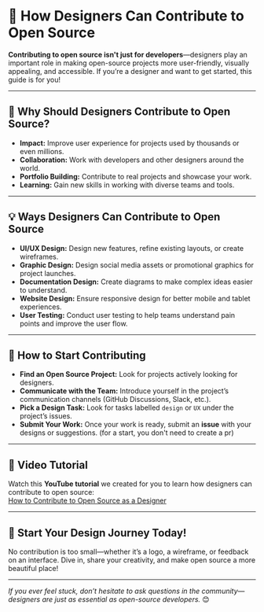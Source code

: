 # 🎨 How Designers Can Contribute to Open Source  

**Contributing to open source isn't just for developers**—designers play an important role in making open-source projects more user-friendly, visually appealing, and accessible. If you’re a designer and want to get started, this guide is for you!

---

## 🌟 Why Should Designers Contribute to Open Source?  
- **Impact:** Improve user experience for projects used by thousands or even millions.
- **Collaboration:** Work with developers and other designers around the world.
- **Portfolio Building:** Contribute to real projects and showcase your work.
- **Learning:** Gain new skills in working with diverse teams and tools.

---

## 💡 Ways Designers Can Contribute to Open Source  

- **UI/UX Design:** Design new features, refine existing layouts, or create wireframes.
- **Graphic Design:** Design social media assets or promotional graphics for project launches.
- **Documentation Design:** Create diagrams to make complex ideas easier to understand.
- **Website Design:** Ensure responsive design for better mobile and tablet experiences.
- **User Testing:** Conduct user testing to help teams understand pain points and improve the user flow.

---

## 🚀 How to Start Contributing  

- **Find an Open Source Project:** Look for projects actively looking for designers.
- **Communicate with the Team:** Introduce yourself in the project’s communication channels (GitHub Discussions, Slack, etc.).
- **Pick a Design Task:** Look for tasks labelled `design` or `UX` under the project’s issues.
- **Submit Your Work:** Once your work is ready, submit an **issue** with your designs or suggestions. (for a start, you don't need to create a pr)
 
---

## 🎥 Video Tutorial  
Watch this **YouTube tutorial** we created for you to learn how designers can contribute to open source:  
[How to Contribute to Open Source as a Designer](https://www.youtube.com/live/AZl6-kMRMpE?si=ahRay7aGnCkMNSfh)  


---

## 🌻 Start Your Design Journey Today!  
No contribution is too small—whether it’s a logo, a wireframe, or feedback on an interface. Dive in, share your creativity, and make open source a more beautiful place!

---

_If you ever feel stuck, don’t hesitate to ask questions in the community—designers are just as essential as open-source developers._ 😊
